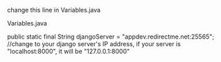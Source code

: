 change this line in Variables.java

Variables.java

public static final String djangoServer = "appdev.redirectme.net:25565"; //change to your django server's IP address, if your server is "localhost:8000", it will be "127.0.0.1:8000"
